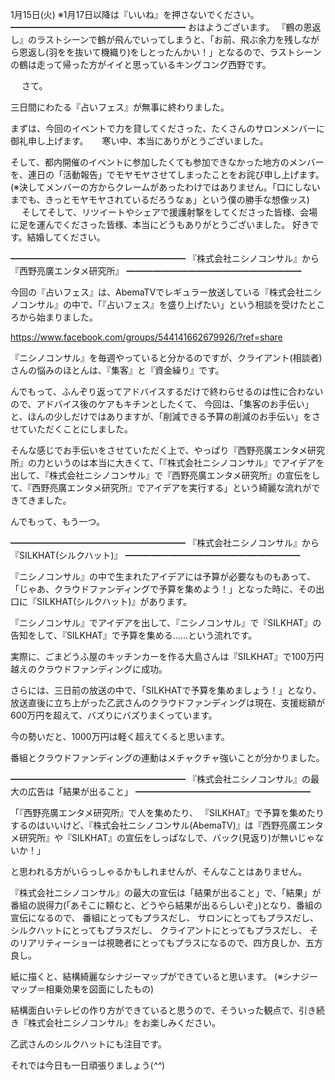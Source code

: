 1月15日(火) ※1月17日以降は『いいね』を押さないでください。
━━━━━━━━━━━━━━━━━━━━
おはようございます。
『鶴の恩返し』のラストシーンで鶴が飛んでいってしまうと、「お前、飛ぶ余力を残しながら恩返し(羽をを抜いて機織り)をしとったんかい！」となるので、ラストシーンの鶴は走って帰った方がイイと思っているキングコング西野です。

　
さて。

三日間にわたる『占いフェス』が無事に終わりました。

まずは、今回のイベントで力を貸してくださった、たくさんのサロンメンバーに御礼申し上げます。
　
寒い中、本当にありがとうございました。

そして、都内開催のイベントに参加したくても参加できなかった地方のメンバーを、連日の「活動報告」でモヤモヤさせてしまったことをお詫び申し上げます。
(※決してメンバーの方からクレームがあったわけではありません。「口にしないまでも、きっとモヤモヤされているだろうなぁ」という僕の勝手な想像ッス)
　
そしてそして、リツイートやシェアで援護射撃をしてくださった皆様、会場に足を運んでくださった皆様、本当にどうもありがとうございました。
好きです。結婚してください。

━━━━━━━━━━━━━━━━━━━━
『株式会社ニシノコンサル』から『西野亮廣エンタメ研究所』
━━━━━━━━━━━━━━━━━━━━

今回の『占いフェス』は、AbemaTVでレギュラー放送している『株式会社ニシノコンサル』の中で、「『占いフェス』を盛り上げたい」という相談を受けたところから始まりました。

https://www.facebook.com/groups/544141662679926/?ref=share

『ニシノコンサル』を毎週やっていると分かるのですが、クライアント(相談者)さんの悩みのほとんは、『集客』と『資金繰り』です。

んでもって、ふんぞり返ってアドバイスするだけで終わらせるのは性に合わないので、アドバイス後のケアもキチンとしたくて、
今回は、「集客のお手伝い」と、ほんの少しだけではありますが、「削減できる予算の削減のお手伝い」をさせていただくことにしました。

そんな感じでお手伝いをさせていただく上で、やっぱり『西野亮廣エンタメ研究所』の力というのは本当に大きくて、「『株式会社ニシノコンサル』でアイデアを出して、『株式会社ニシノコンサル』で『西野亮廣エンタメ研究所』の宣伝をして、『西野亮廣エンタメ研究所』でアイデアを実行する」という綺麗な流れができてきました。

んでもって、もう一つ。

━━━━━━━━━━━━━━━━━━━━
『株式会社ニシノコンサル』から『SILKHAT(シルクハット)』
━━━━━━━━━━━━━━━━━━━━

『ニシノコンサル』の中で生まれたアイデアには予算が必要なものもあって、「じゃあ、クラウドファンディングで予算を集めよう！」となった時に、その出口に『SILKHAT(シルクハット)』があります。

『ニシノコンサル』でアイデアを出して、『ニシノコンサル』で『SILKHAT』の告知をして、『SILKHAT』で予算を集める……という流れです。

実際に、ごまどうふ屋のキッチンカーを作る大島さんは『SILKHAT』で100万円越えのクラウドファンディングに成功。

さらには、三日前の放送の中で、「SILKHATで予算を集めましょう！」となり、放送直後に立ち上がった乙武さんのクラウドファンディングは現在、支援総額が600万円を超えて、バズりにバズりまくっています。

今の勢いだと、1000万円は軽く超えてくると思います。

番組とクラウドファンディングの連動はメチャクチャ強いことが分かりました。

━━━━━━━━━━━━━━━━━━━━
『株式会社ニシノコンサル』の最大の広告は「結果が出ること」
━━━━━━━━━━━━━━━━━━━━

「『西野亮廣エンタメ研究所』で人を集めたり、
『SILKHAT』で予算を集めたりするのはいいけど、『株式会社ニシノコンサル(AbemaTV)』は『西野亮廣エンタメ研究所』や『SILKHAT』の宣伝をしっぱなしで、バック(見返り)が無いじゃないか！」

と思われる方がいらっしゃるかもしれませんが、そんなことはありません。

『株式会社ニシノコンサル』の最大の宣伝は「結果が出ること」で、「結果」が番組の説得力(「あそこに頼むと、どうやら結果が出るらしいぞ」)となり、番組の宣伝になるので、
番組にとってもプラスだし、
サロンにとってもプラスだし、
シルクハットにとってもプラスだし、
クライアントにとってもプラスだし、
そのリアリティーショーは視聴者にとってもプラスになるので、四方良しか、五方良し。

紙に描くと、結構綺麗なシナジーマップができていると思います。
(※シナジーマップ＝相乗効果を図面にしたもの)

結構面白いテレビの作り方ができていると思うので、そういった観点で、引き続き『株式会社ニシノコンサル』をお楽しみください。

乙武さんのシルクハットにも注目です。

それでは今日も一日頑張りましょう(*^^*)
